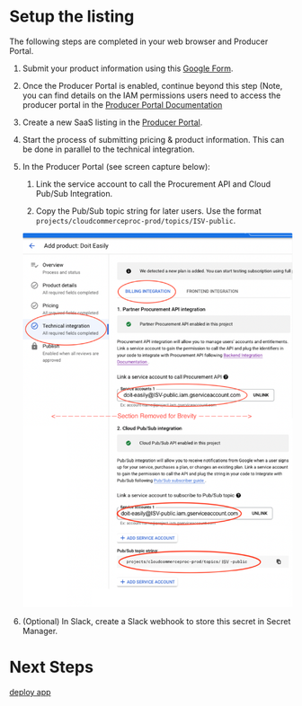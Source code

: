 # Setup the listing

The following steps are completed in your web browser and Producer Portal.

1. Submit your product information using this [Google Form][1].

1. Once the Producer Portal is enabled, continue beyond this step (Note, you can find details on the IAM permissions users need to access the producer portal in the [Producer Portal Documentation][3]

1. Create a new SaaS listing in the [Producer Portal][2]. 

1. Start the process of submitting pricing & product information. This can be done in parallel to the technical integration.  

1. In the Producer Portal (see screen capture below):

   1. Link the service account to call the Procurement API and Cloud Pub/Sub Integration.

   1. Copy the Pub/Sub topic string for later users.
       Use the format `projects/cloudcommerceproc-prod/topics/ISV-public`.
      
    ![Diagram](../../img/proc-api-screen-cap.png)  

1. (Optional) In Slack, create a Slack webhook to store this secret in Secret Manager.


# Next Steps

[deploy app](3-deploy-app.md)


[1]: https://docs.google.com/forms/d/e/1FAIpQLSfddn4mwKnqtLNQ-m7IgRZ-bgTz4BOsrEDWCf3XBjc_ogKNnA/viewform
[2]: https://console.cloud.google.com/producer-portal
[3]: https://cloud.google.com/marketplace/docs/partners/access-control
